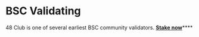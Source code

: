# BSC Validating

48 Club is one of several earliest BSC community validators.  [**Stake now**](https://www.bnbchain.org/en/staking/validator/bva1ygrhjdjfyn2ffh5ha5llf5g6l3wxjt29hz9q4s)****

